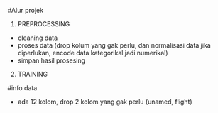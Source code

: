 #Alur projek
1. PREPROCESSING
- cleaning data
- proses data (drop kolum yang gak perlu, dan normalisasi data jika diperlukan, encode data kategorikal jadi numerikal)
-  simpan hasil prosesing

2. TRAINING



#info data
- ada 12 kolom, drop 2 kolom yang gak perlu (unamed, flight)
